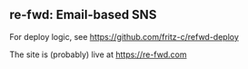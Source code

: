 re-fwd: Email-based SNS
---------

For deploy logic, see https://github.com/fritz-c/refwd-deploy

The site is (probably) live at https://re-fwd.com
